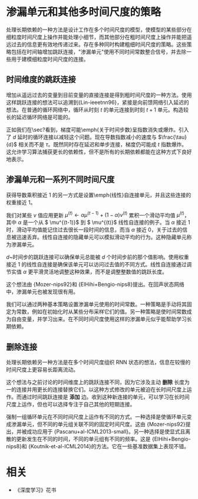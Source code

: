 


# 渗漏单元和其他多时间尺度的策略

处理长期依赖的一种方法是设计工作在多个时间尺度的模型，使模型的某些部分在细粒度时间尺度上操作并能处理小细节，而其他部分在粗时间尺度上操作并能把遥远过去的信息更有效地传递过来。存在多种同时构建粗细时间尺度的策略。这些策略包括在时间轴增加跳跃连接，"渗漏单元"使用不同时间常数整合信号，并去除一些用于建模细粒度时间尺度的连接。


## 时间维度的跳跃连接

增加从遥远过去的变量到目前变量的直接连接是得到粗时间尺度的一种方法。使用这样跳跃连接的想法可以追溯到{Lin-ieeetnn96}，紧接是向前馈网络引入延迟的想法。在普通的循环网络中，循环从时刻 $t$ 的单元连接到时刻 $t+1$ 单元。构造较长的延迟循环网络是可能的。

正如我们在\sec?看到，梯度可能\emph{关于时间步数}呈指数消失或爆炸。引入了 $d$ 延时的循环连接以减轻这个问题。现在导数指数减小的速度与 $\frac{\tau}{d}$ 相关而不是 $\tau$。既然同时存在延迟和单步连接，梯度仍可能成 $t$ 指数爆炸。这允许学习算法捕获更长的依赖性，但不是所有的长期依赖都能在这种方式下良好地表示。



## 渗漏单元和一系列不同时间尺度

获得导数乘积接近 1 的另一方式是设置\emph{线性}自连接单元，并且这些连接的权重接近 1。

我们对某些 $v$ 值应用更新 $\mu^{(t)} \gets \alpha \mu^{(t-1)} + (1-\alpha) v^{(t)}$ 累积一个滑动平均值 $\mu^{(t)}$，其中 $\alpha$ 是一个从 $ \mu^{(t-1)}$ 到 $ \mu^{(t)}$ 线性自连接的例子。当 $\alpha$ 接近 1 时，滑动平均值能记住过去很长一段时间的信息，而当 $\alpha$ 接近 0，关于过去的信息被迅速丢弃。线性自连接的隐藏单元可以模拟滑动平均的行为。这种隐藏单元称为渗漏单元。

$d$~时间步的跳跃连接可以确保单元总能被 $d$ 个时间步前的那个值影响。使用权重接近 1 的线性自连接是确保该单元可以访问过去值的不同方式。线性自连接通过调节实值 $\alpha$ 更平滑灵活地调整这种效果，而不是调整整数值的跳跃长度。

这个想法由 {Mozer-nips92}和 {ElHihi+Bengio-nips8}提出。在回声状态网络中，渗漏单元也被发现很有用。

我们可以通过两种基本策略设置渗漏单元使用的时间常数。一种策略是手动将其固定为常数，例如在初始化时从某些分布采样它们的值。另一种策略是使时间常数成为自由变量，并学习出来。在不同时间尺度使用这样的渗漏单元似乎能帮助学习长期依赖。


## 删除连接

处理长期依赖另一种方法是在多个时间尺度组织 RNN 状态的想法，信息在较慢的时间尺度上更容易长距离流动。

这个想法与之前讨论的时间维度上的跳跃连接不同，因为它涉及主动 **删除** 长度为一的连接并用更长的连接替换它们。以这种方式修改的单元被迫在长时间尺度上运作。而通过时间跳跃连接是 **添加** 边。收到这种新连接的单元，可以学习在长时间尺度上运作，但也可以选择专注于自己其他的短期连接。


强制一组循环单元在不同时间尺度上运作有不同的方式。一种选择是使循环单元变成渗漏单元，但不同的单元组关联不同的固定时间尺度。这由 {Mozer-nips92}提出，并被成功应用于 {Pascanu+al-ICML2013-small}。另一种选择是使显式且离散的更新发生在不同的时间，不同的单元组有不同的频率。这是 {ElHihi+Bengio-nips8}和 {Koutnik-et-al-ICML2014}的方法。它在一些基准数据集上表现不错。



# 相关

- 《深度学习》花书
